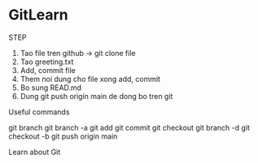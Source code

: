 # GitLearn

STEP

1. Tao file tren github -> git clone file 
2. Tao greeting.txt 
3. Add, commit file 
4. Them noi dung cho file xong add, commit
5. Bo sung READ.md
6. Dung git push origin main de dong bo tren git

Useful commands

git branch 
git branch -a
git add 
git commit
git checkout
git branch -d
git checkout -b
git push origin main



Learn about Git
